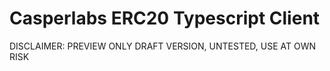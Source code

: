 # Casperlabs ERC20 Typescript Client

DISCLAIMER: PREVIEW ONLY DRAFT VERSION, UNTESTED, USE AT OWN RISK
